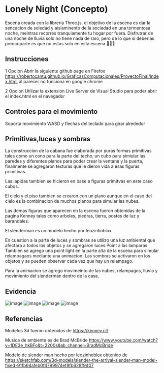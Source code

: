 # Lonely Night (Concepto)

Escena creada con la libreria Three.js, el objetivo de la escena es dar la sencacion de soledad y aislaminento de la sociedad en una tormentosa noche, meintras recorres tranqulamente tu hogar por fuera. Disfrutrar de una noche de lluvia solo no tiene nada de raro, pero de lo que si deberias preocuparte es que no estas solo en esta escena 🎃🎃🎃

## Instrucciones
1 Opcion 
Abrir la siguiente github page en Firefox https://robertocantu.github.io/GraficasComputacionales/ProyectoFinal/index.html
al parecer no funciona en google chrome

2 Opcion
Utilizar la extension Live Server de Visual Studio para poder abrir el index.html en el navegador

## Controles para el movimiento
Soporta movimiento WASD y flechas del teclado para girar alrededor

## Primitivas,luces y sombras

La construccion de la cabana fue elaborada por puras formas primitivas tales como un cono para la parte del techo, un cubo para simiular las paredes y diferentes planos para poder crear la ventana y la puerta, finalmente se agregaron texturas que le dieron vida a esas figuras primitivas. 

Las lapidas tambien se hicieron en base a figuras primitvas en este caso cubos.

El cielo y el piso tambien se crearon con un plano aunque en el caso del cielo es la combinacion de muchos planos para simular las nubes.

Las demas figuras que aparecen en la escena fueron obtenidas de la pagina Kenney tales como arboles, piedras, tierra, postes de luz y barandales.

El slenderman es un modelo hecho por leozinhoblox.

En cuestion a la parte de luces y sombras se utilizo una luz ambiental que afectara a todos los objetos y se agregaron luces Point a las lamparas. Tambien
se agrego una point light en la parte alta de la escena para simular relampagaos mediante una animacion. Las sombras se activaron en los objetos y se pueden observar cada vez que hay un relampago.

Para la animacion se agrego movimeinto de las nubes, relampagos, lluvia y movimiento del slenderman dentro de la casa. 


## Evidencia 
![image](https://user-images.githubusercontent.com/47834091/143689122-4eed5a4a-aafe-4d50-8174-20aa0f6513d2.png)
![image](https://user-images.githubusercontent.com/47834091/143689140-ede060cd-ac04-405b-bf77-76f1cad877dd.png)
![image](https://user-images.githubusercontent.com/47834091/143689162-6e1ff1bc-5794-436f-8d03-9e6e10e0c6d4.png)
![image](https://user-images.githubusercontent.com/47834091/143689179-99cbd771-f288-4cad-83f2-ffca0fd7aa84.png)


## Referencias
Modelos 3d fueron obtenidos de https://kenney.nl/

Musica de ambiente es de Brad McBride https://www.youtube.com/watch?v=1DE3e_hkBFo&t=2200s&ab_channel=BradMcBride

Modelo de slender man hecho por leozinhoblox obtenido de https://sketchfab.com/3d-models/slender-the-arrival-slender-man-model-fixed-91fb64afeb0f4799974ef8fb628f9407



